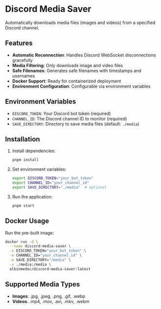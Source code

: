 # Discord Media Saver

Automatically downloads media files (images and videos) from a specified Discord channel.

## Features

- **Automatic Reconnection**: Handles Discord WebSocket disconnections gracefully
- **Media Filtering**: Only downloads image and video files
- **Safe Filenames**: Generates safe filenames with timestamps and usernames
- **Docker Support**: Ready for containerized deployment
- **Environment Configuration**: Configurable via environment variables

## Environment Variables

- `DISCORD_TOKEN`: Your Discord bot token (required)
- `CHANNEL_ID`: The Discord channel ID to monitor (required)
- `SAVE_DIRECTORY`: Directory to save media files (default: `./media`)

## Installation

1. Install dependencies:
   ```bash
   pnpm install
   ```

2. Set environment variables:
   ```bash
   export DISCORD_TOKEN="your_bot_token"
   export CHANNEL_ID="your_channel_id"
   export SAVE_DIRECTORY="./media"  # optional
   ```

3. Run the application:
   ```bash
   pnpm start
   ```

## Docker Usage

Run the pre-built image:
```bash
docker run -d \
  --name discord-media-saver \
  -e DISCORD_TOKEN="your_bot_token" \
  -e CHANNEL_ID="your_channel_id" \
  -e SAVE_DIRECTORY="/media" \
  -v ./media:/media \
  albinmedoc/discord-media-saver:latest
```

## Supported Media Types

- **Images**: .jpg, .jpeg, .png, .gif, .webp
- **Videos**: .mp4, .mov, .avi, .mkv, .webm
